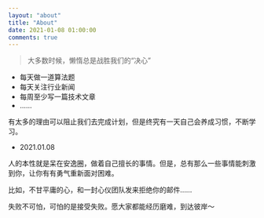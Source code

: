 ```yaml
---
layout: "about"
title: "About"
date: 2021-01-08 01:00:00
comments: true
---
```



> 大多数时候，懒惰总是战胜我们的“决心”

* 每天做一道算法题
* 每天关注行业新闻
* 每周至少写一篇技术文章
* ……

有太多的理由可以阻止我们去完成计划，但是终究有一天自己会养成习惯，不断学习。

* 2021.01.08

人的本性就是呆在安逸圈，做着自己擅长的事情。但是，总有那么一些事情能刺激到你，让你有有勇气重新面对困难。

比如，不甘平庸的心，和一封心仪团队发来拒绝你的邮件……

失败不可怕，可怕的是接受失败。愿大家都能经历磨难，到达彼岸～